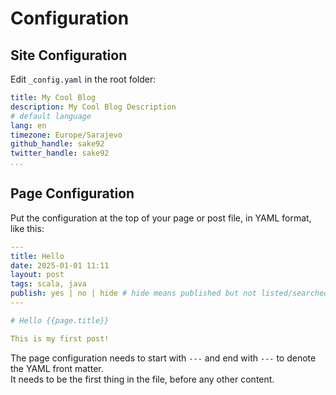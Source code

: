 # Configuration

## Site Configuration

Edit `_config.yaml` in the root folder:
```yaml
title: My Cool Blog
description: My Cool Blog Description
# default language
lang: en
timezone: Europe/Sarajevo
github_handle: sake92
twitter_handle: sake92
...
```


## Page Configuration

Put the configuration at the top of your page or post file, in YAML format, like this:
```yaml
---
title: Hello
date: 2025-01-01 11:11
layout: post
tags: scala, java
publish: yes | no | hide # hide means published but not listed/searched/google-indexed
---

# Hello {{page.title}}

This is my first post!
```

The page configuration needs to start with `---` and end with `---` to denote the YAML front matter.  
It needs to be the first thing in the file, before any other content.
